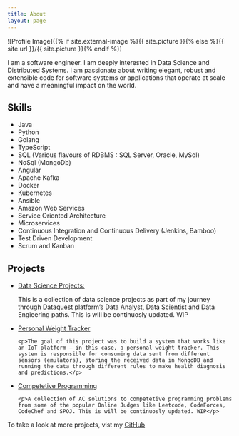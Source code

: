 ```yaml
---
title: About
layout: page
---
```

![Profile Image]({% if site.external-image %}{{ site.picture }}{% else %}{{ site.url }}/{{ site.picture }}{% endif %})

<p>I am a software engineer. I am deeply interested in Data Science and Distributed Systems. I am passionate about writing elegant, robust and extensible code for software systems or applications that operate at scale and have a meaningful impact on the world. </p>

<h2>Skills</h2>

<ul class="skill-list">
	<li>Java</li>
	<li>Python</li>
	<li>Golang</li>
	<li>TypeScript</li>
	<li>SQL (Various flavours of RDBMS : SQL Server, Oracle, MySql)</li>
	<li>NoSql (MongoDb)</li>
	<li>Angular</li>
	<li>Apache Kafka</li>
	<li>Docker</li>
	<li>Kubernetes</li>
	<li>Ansible</li>
	<li>Amazon Web Services</li>
	<li>Service Oriented Architecture</li>
	<li>Microservices</li>
	<li>Continuous Integration and Continuous Delivery (Jenkins, Bamboo)</li>
	<li>Test Driven Development</li>
	<li>Scrum and Kanban</li>
</ul>

<h2>Projects</h2>

<ul>
	<li><a href="https://github.com/sudeepnarkar/Data-Science-Projects"> Data Science Projects:</a></li>

<p>This is a collection of data science projects as part of my journey through <a href="https://www.dataquest.io">Dataquest</a> platform&rsquo;s Data Analyst,
Data Scientist and Data Engieering paths. This is will be continuosly updated. WIP</p>

<li><a href="https://github.com/sudeepnarkar/Personal-Weight-Tracker">Personal Weight Tracker</a></li>

	<p>The goal of this project was to build a system that works like an IoT platform – in this case, a personal weight tracker. This system is responsible for consuming data sent from different sensors (emulators), storing the received data in MongoDB and running the data through different rules to make health diagnosis and predictions.</p>

<li><a href="https://github.com/sudeepnarkar/Competitive-Programming">Competetive Programming</a></li>

	<p>A collection of AC solutions to competetive programming problems from some of the popular Online Judges like Leetcode, CodeForces, CodeChef and SPOJ. This is will be continuosly updated. WIP</p>
	
</ul>

<p>To take a look at more projects, vist my <a href="https://github.com/sudeepnarkar">GitHub</a>


